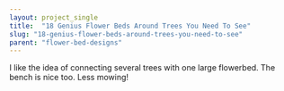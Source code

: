 ```yaml
---
layout: project_single
title:  "18 Genius Flower Beds Around Trees You Need To See"
slug: "18-genius-flower-beds-around-trees-you-need-to-see"
parent: "flower-bed-designs"
---
```

I like the idea of connecting several trees with one large flowerbed.  The bench is nice too.   Less mowing!